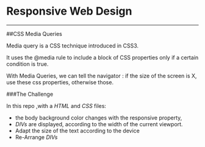  # Responsive Web Design 
 
 ***
 
 ##CSS Media Queries
 
 Media query is a CSS technique introduced in CSS3.

 It uses the @media rule to include a block of CSS properties only if a certain condition is true.
 
 With Media Queries, we can tell the navigator : if the size of the screen is X, use these css properties, otherwise those. 
 
 ###The Challenge
 
 In this repo ,with a *HTML* and *CSS* files:
 
 * the body background color changes with the responsive property,
 * *DIVs*  are displayed, according to the width of the current viewport.
 * Adapt the size of the text according to the device
 * Re-Arrange *DIVs* 
 
 
